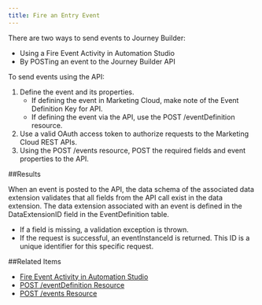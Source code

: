 ```yaml
---
title: Fire an Entry Event
---
```


There are two ways to send events to Journey Builder:
* Using a Fire Event Activity in Automation Studio
* By POSTing an event to the Journey Builder API

To send events using the API:
1. Define the event and its properties.
	* If defining the event in Marketing Cloud, make note of the Event Definition Key for API.
	* If defining the event via the API, use the POST /eventDefinition resource.
2. Use a valid OAuth access token to authorize requests to the Marketing Cloud REST APIs.
3. Using the POST /events resource, POST the required fields and event properties to the API.

##Results

When an event is posted to the API, the data schema of the associated data extension validates that all fields from the API call exist in the data extension. The data extension associated with an event is defined in the DataExtensionID field in the EventDefinition table.
*   If a field is missing, a validation exception is thrown.
*   If the request is successful, an eventInstanceId is returned. This ID is a unique identifier for this specific request.

##Related Items
* [Fire Event Activity in Automation Studio](https://help.salesforce.com/articleView?id=mc_jb_fire_event.htm&type=5)
* [POST /eventDefinition Resource](createEventDefinition.htm)
* [POST /events Resource](postEvent.htm)
